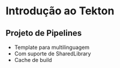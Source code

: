 Introdução ao Tekton
==================



## Projeto de Pipelines

* Template para multilinguagem
* Com suporte de SharedLibrary
* Cache de build
